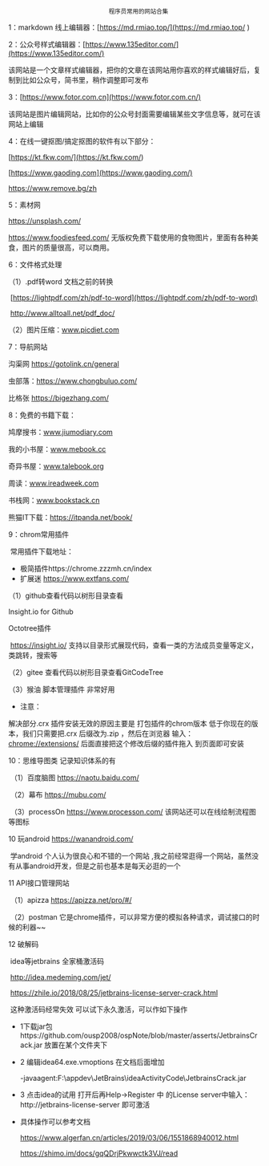 								程序员常用的网站合集

1：markdown 线上编辑器：[https://md.rmiao.top/](https://md.rmiao.top/ )

2：公众号样式编辑器：[https://www.135editor.com/](https://www.135editor.com/)

该网站是一个文章样式编辑器，把你的文章在该网站用你喜欢的样式编辑好后，复制到比如公众号，简书里，稍作调整即可发布

3：[https://www.fotor.com.cn](https://www.fotor.com.cn/)

该网站是图片编辑网站，比如你的公众号封面需要编辑某些文字信息等，就可在该网站上编辑

4：在线一键抠图/搞定抠图的软件有以下部分：

[https://kt.fkw.com/](<https://kt.fkw.com/>)

[https://www.gaoding.com](https://www.gaoding.com/)

<https://www.remove.bg/zh>

5：素材网

https://unsplash.com/

<https://www.foodiesfeed.com/>  无版权免费下载使用的食物图片，里面有各种美食，图片的质量很高，可以商用。

6：文件格式处理

（1）.pdf转word  文档之前的转换

​	[https://lightpdf.com/zh/pdf-to-word](https://lightpdf.com/zh/pdf-to-word)

​	<http://www.alltoall.net/pdf_doc/>

（2）图片压缩：www.picdiet.com

7：导航网站

沟渠网 https://gotolink.cn/general

虫部落：<https://www.chongbuluo.com/>

比格张 <https://bigezhang.com/>

8：免费的书籍下载：

鸠摩搜书：www.jiumodiary.com

我的小书屋：www.mebook.cc

奇异书屋：www.talebook.org

周读：www.ireadweek.com

书栈网：www.bookstack.cn

熊猫IT下载：<https://itpanda.net/book/>

9：chrom常用插件  

​	常用插件下载地址：

-  极简插件https://chrome.zzzmh.cn/index
- 扩展迷 https://www.extfans.com/

（1）github查看代码以树形目录查看

 Insight.io for Github

 Octotree插件

​	https://insight.io/  支持以目录形式展现代码，查看一类的方法成员变量等定义，类跳转，搜索等

（2）gitee 查看代码以树形目录查看GitCodeTree

（3）猴油 脚本管理插件 非常好用

* 注意：

解决部分.crx 插件安装无效的原因主要是 打包插件的chrom版本 低于你现在的版本，我们只需要把.crx 后缀改为.zip ，然后在浏览器 输入：[chrome://extensions/](chrome://extensions/)  后面直接把这个修改后缀的插件拖入 到页面即可安装



10：思维导图类 记录知识体系的有

​	（1）百度脑图 <https://naotu.baidu.com/>

​	（2）幕布 <https://mubu.com/>

​	（3）processOn <https://www.processon.com/>  该网站还可以在线绘制流程图等图标

10 玩android <https://wanandroid.com/>

​	学android 个人认为很良心和不错的一个网站 ,我之前经常逛得一个网站，虽然没有从事android开发，但是之前也基本是每天必逛的一个

11 API接口管理网站 

​	（1）apizza <https://apizza.net/pro/#/>

​	（2）postman  它是chrome插件，可以非常方便的模拟各种请求，调试接口的时候的利器~~

12 破解码

​	idea等jetbrains 全家桶激活码

​	http://idea.medeming.com/jet/

​	https://zhile.io/2018/08/25/jetbrains-license-server-crack.html

​	这种激活码经常失效 可以试下永久激活，可以作如下操作

- 1下载jar包https://github.com/ousp2008/ospNote/blob/master/asserts/JetbrainsCrack.jar  放置在某个文件夹下

- 2 编辑idea64.exe.vmoptions  在文档后面增加

   -javaagent:F:\appdev\JetBrains\ideaActivityCode\JetbrainsCrack.jar

- 3 点击idea的试用 打开后再Help->Register 中 的License server中输入：http://jetbrains-license-server  即可激活

- 具体操作可以参考文档

  https://www.algerfan.cn/articles/2019/03/06/1551868940012.html

  https://shimo.im/docs/gqQDrjPkwwctk3VJ/read





